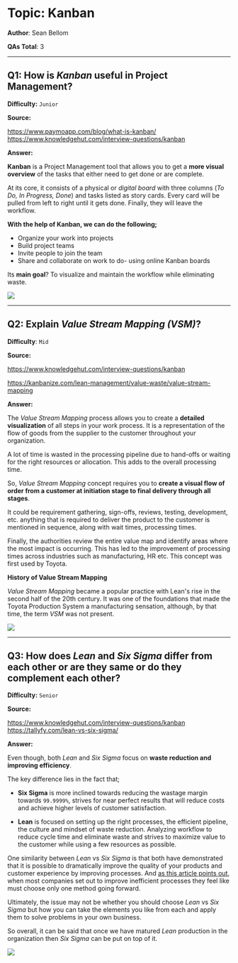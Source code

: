 # Topic: Kanban

**Author**: Sean Bellom

**QAs Total**: 3

---

## Q1: How is _Kanban_ useful in Project Management?

**Difficulty:** `Junior`

**Source:**

https://www.paymoapp.com/blog/what-is-kanban/
https://www.knowledgehut.com/interview-questions/kanban

**Answer:**

**Kanban** is a Project Management tool that allows you to get a **more visual overview** of the tasks that either need to get done or are complete.

At its core, it consists of a physical or _digital board_ with three columns (_To Do, In Progress, Done_) and tasks listed as story cards. Every card will be pulled from left to right until it gets done. Finally, they will leave the workflow.

**With the help of Kanban, we can do the following;**
* Organize your work into projects
* Build project teams
* Invite people to join the team
* Share and collaborate on work to do- using online Kanban boards

Its **main goal**? To visualize and maintain the workflow while eliminating waste.

![](https://cfw.paymoapp.com/wp-content/uploads/2020/05/Kanban-method@2x.png)

---

## Q2: Explain _Value Stream Mapping (VSM)_?

**Difficulty**: `Mid`

**Source:**

https://www.knowledgehut.com/interview-questions/kanban

https://kanbanize.com/lean-management/value-waste/value-stream-mapping

**Answer:**

The _Value Stream Mapping_ process allows you to create a **detailed visualization** of all steps in your work process. It is a representation of the flow of goods from the supplier to the customer throughout your organization.

A lot of time is wasted in the processing pipeline due to hand-offs or waiting for the right resources or allocation. This adds to the overall processing time.

So, _Value Stream Mapping_ concept requires you to **create a visual flow of order from a customer at initiation stage to final delivery through all stages**.

It could be requirement gathering, sign-offs, reviews, testing, development, etc. anything that is required to deliver the product to the customer is mentioned in sequence, along with wait times, processing times.

Finally, the authorities review the entire value map and identify areas where the most impact is occurring. This has led to the improvement of processing times across industries such as manufacturing, HR etc. This concept was first used by Toyota.

**History of Value Stream Mapping**

_Value Stream Mapping_ became a popular practice with Lean's rise in the second half of the 20th century. It was one of the foundations that made the Toyota Production System a manufacturing sensation, although, by that time, the term _VSM_ was not present.

![](https://kanbanize.com/wp-content/uploads/website-images/kanban-resources/kanban-board-toyota.PNG)

---

## Q3: How does _Lean_ and _Six Sigma_ differ from each other or are they same or do they complement each other?

**Difficulty:** `Senior`

**Source:**

https://www.knowledgehut.com/interview-questions/kanban
https://tallyfy.com/lean-vs-six-sigma/

**Answer:**

Even though, both _Lean_ and _Six Sigma_ focus on **waste reduction and improving efficiency**.

The key difference lies in the fact that;

* **Six Sigma** is more inclined towards reducing the wastage margin towards `99.9999%`, strives for near perfect results that will reduce costs and achieve higher levels of customer satisfaction.

* **Lean** is focused on setting up the right processes, the efficient pipeline, the culture and mindset of waste reduction. Analyzing workflow to reduce cycle time and eliminate waste and strives to maximize value to the customer while using a few resources as possible.

One similarity between _Lean_ vs _Six Sigma_ is that both have demonstrated that it is possible to dramatically improve the quality of your products and customer experience by improving processes. And [as this article points out](https://hbr.org/2011/03/uniting-the-religions-of-proce), when most companies set out to improve inefficient processes they feel like must choose only one method going forward.

Ultimately, the issue may not be whether you should choose _Lean_ vs _Six Sigma_ but how you can take the elements you like from each and apply them to solve problems in your own business.


So overall, it can be said that once we have matured _Lean_ production in the organization then _Six Sigma_ can be put on top of it.

![](https://www.researchgate.net/profile/Dr-Pankaj-Madhani/publication/354447306/figure/fig2/AS:1065779046932480@1631112934284/Lean-and-Six-Sigma-phases-relationship.ppm)
